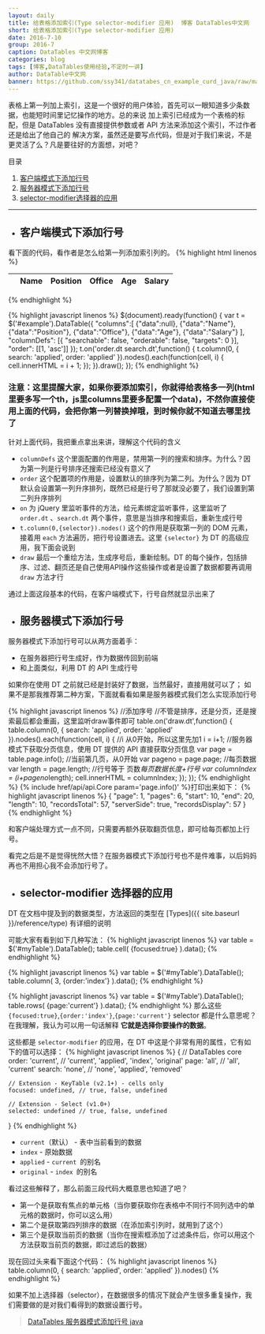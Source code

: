 ```yaml
---
layout: daily
title: 给表格添加索引(Type selector-modifier 应用)  博客 DataTables中文网
short: 给表格添加索引(Type selector-modifier 应用)
date: 2016-7-10
group: 2016-7
caption: DataTables 中文网博客
categories: blog
tags: [博客,DataTables使用经验,不定时一讲]
author: DataTable中文网
banner: https://github.com/ssy341/datatabes_cn_example_curd_java/raw/master/images/demo1.png
---
```


表格上第一列加上索引，这是一个很好的用户体验，首先可以一眼知道多少条数据，也能短时间里记忆操作的地方。总的来说
加上索引已经成为一个表格的标配，但是 DataTables 没有直接提供参数或者 API 方法来添加这个索引，不过作者还是给出了他自己的
解决方案，虽然还是要写点代码，但是对于我们来说，不是更灵活了么？凡是要往好的方面想，对吧？
<!--more-->

目录

1. [客户端模式下添加行号](#section1)
2. [服务器模式下添加行号](#section2)
3. [selector-modifier选择器的应用](#section3)

---

- <h2 id="section1">客户端模式下添加行号</h2>

看下面的代码，看作者是怎么给第一列添加索引列的。
{% highlight html linenos %}
<table id="example" class="display" cellspacing="0" width="100%">
    <thead>
        <tr>
            <th></th>
            <th>Name</th>
            <th>Position</th>
            <th>Office</th>
            <th>Age</th>
            <th>Salary</th>
        </tr>
    </thead>
</table>
{% endhighlight %}

{% highlight javascript linenos %}
    $(document).ready(function() {
        var t = $('#example').DataTable({
            "columns":[
                {"data":null},
                {"data":"Name"},
                {"data":"Position"},
                {"data":"Office"},
                {"data":"Age"},
                {"data":"Salary"}
            ],
            "columnDefs": [{
                "searchable": false,
                "orderable": false,
                "targets": 0
            }],
            "order": [[1, 'asc']]
        });
        t.on('order.dt search.dt',function() {
                    t.column(0, {
                        search: 'applied',
                        order: 'applied'
                    }).nodes().each(function(cell, i) {
                        cell.innerHTML = i + 1;
                    });
                }).draw();
    });
{% endhighlight %}

### **注意：这里提醒大家，如果你要添加索引，你就得给表格多一列(html里要多写一个th，js里columns里要多配置一个data)，不然你直接使用上面的代码，会把你第一列替换掉哦，到时候你就不知道去哪里找了**

针对上面代码，我把重点拿出来讲，理解这个代码的含义

- `columnDefs` 这个里面配置的作用是，禁用第一列的搜索和排序。为什么？因为第一列是行号排序还搜索已经没有意义了
- `order` 这个配置项的作用是，设置默认的排序列为第二列。为什么？因为 DT 默认会设置第一列升序排列，既然已经是行号了那就没必要了，我们设置到第二列升序排列
- `on` 为 jQuery 里监听事件的方法，给元素绑定监听事件，这里监听了 `order.dt` 、`search.dt` 两个事件，意思是当排序和搜索后，重新生成行号
- `t.column(0,{selector}).nodes()` 这个的作用是获取第一列的 DOM 元素，接着用 `each` 方法遍历，把行号设置进去。这里 `{selector}` 为 DT 的高级应用，我下面会说到
- `draw` 最后一个重绘方法，生成序号后，重新绘制。DT 的每个操作，包括排序、过滤、翻页还是自己使用API操作这些操作或者是设置了数据都要再调用 `draw` 方法才行

通过上面这段基本的代码，在客户端模式下，行号自然就显示出来了

- <h2 id="section2">服务器模式下添加行号</h2>

服务器模式下添加行号可以从两方面着手：

- 在服务器把行号生成好，作为数据传回到前端
- 和上面类似，利用 DT 的 API 生成行号

如果你在使用 DT 之前就已经是封装好了数据，当然最好，直接用就可以了；
如果不是那我推荐第二种方案，下面就看看如果是服务器模式我们怎么实现添加行号

{% highlight javascript linenos %}
//添加序号
//不管是排序，还是分页，还是搜索最后都会重画，这里监听draw事件即可
table.on('draw.dt',function() {
            table.column(0, {
                search: 'applied',
                order: 'applied'
            }).nodes().each(function(cell, i) {
                //i 从0开始，所以这里先加1
                i = i+1;
                //服务器模式下获取分页信息，使用 DT 提供的 API 直接获取分页信息
                var page = table.page.info();
                //当前第几页，从0开始
                var pageno = page.page;
                //每页数据
                var length = page.length;
                //行号等于 页数*每页数据长度+行号
                var columnIndex = (i+pageno*length);
                cell.innerHTML = columnIndex;
            });
        });
{% endhighlight %}
{% include href/api/api.Core param='page.info()' %}打印出来如下：
{% highlight javascript linenos %}
{
    "page": 1,
    "pages": 6,
    "start": 10,
    "end": 20,
    "length": 10,
    "recordsTotal": 57,
    "serverSide": true,
    "recordsDisplay": 57
}
{% endhighlight %}

和客户端处理方式一点不同，只需要再额外获取翻页信息，即可给每页都加上行号。

看完之后是不是觉得恍然大悟？在服务器模式下添加行号也不是件难事，以后妈妈再也不用担心我不会添加行号了。

- <h2 id="section3">selector-modifier 选择器的应用</h2>

DT 在文档中提及到的数据类型，方法返回的类型在 [Types]({{ site.baseurl }}/reference/type) 有详细的说明

可能大家有看到如下几种写法：
{% highlight javascript linenos %}
var table = $('#myTable').DataTable();
table.cell( {focused:true} ).data();
{% endhighlight %}

{% highlight javascript linenos %}
var table = $('#myTable').DataTable();
table.column( 3, {order:'index'} ).data();
{% endhighlight %}

{% highlight javascript linenos %}
var table = $('#myTable').DataTable();
table.rows( {page:'current'} ).data();
{% endhighlight %}
那么这些 `{focused:true}`,`{order:'index'}`,`{page:'current'}` selector 都是什么意思呢？在我理解，我认为可以用一句话解释
**它就是选择你要操作的数据**。

这些都是 `selector-modifier` 的应用，在 DT 中这是个非常有用的属性，它有如下的值可以选择：
{% highlight javascript linenos %}
{
    // DataTables core
    order:  'current',  // 'current', 'applied', 'index',  'original'
    page:   'all',      // 'all',     'current'
    search: 'none',     // 'none',    'applied', 'removed'

    // Extension - KeyTable (v2.1+) - cells only
    focused: undefined, // true, false, undefined

    // Extension - Select (v1.0+)
    selected: undefined // true, false, undefined
}
{% endhighlight %}

- `current`（默认） - 表中当前看到的数据
- `index` - 原始数据
- `applied` - `current `的别名
- `original` - `index `的别名

看过这些解释了，那么前面三段代码大概意思也知道了吧？

- 第一个是获取有焦点的单元格（当你要获取你在表格中不同行不同列选中的单元格的数据时，你可以这么用）
- 第二个是获取第四列排序的数据（在添加索引列时，就用到了这个）
- 第三个是获取当前页的数据（当你在搜索框添加了过滤条件后，你可以用这个方法获取当前页的数据，即过滤后的数据）

现在回过头来看下面这个代码：
{% highlight javascript linenos %}
 table.column(0, {
                search: 'applied',
                order: 'applied'
            }).nodes()
{% endhighlight %}

如果不加上选择器（selector），在数据很多的情况下就会产生很多重复操作，我们需要做的是对我们看得到的数据设置行号。


>  [DataTables 服务器模式添加行号 java](https://github.com/ssy341/datatabes_cn_example_curd_java)